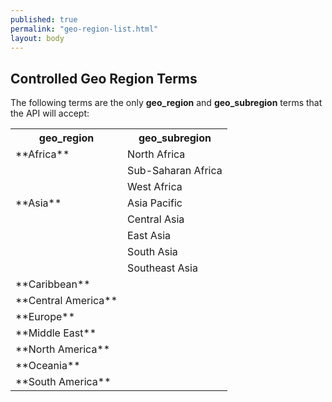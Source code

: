 ```yaml
---
published: true
permalink: "geo-region-list.html"
layout: body
---
```


## Controlled Geo Region Terms

The following terms are the only **geo_region** and **geo_subregion** terms that the API will accept:

<table border="0">
<tr>
<th>geo_region</th>
<th>geo_subregion</th>
</tr>

<tr>
  <td>**Africa**</td>
  <td>North Africa</td>
 </tr>
 
 <tr>
  <td></td>
  <td>Sub-Saharan Africa</td>
 </tr>
 
 <tr>
  <td></td>
  <td>West Africa</td>
 </tr>

<tr>
  <td>**Asia**</td>
  <td>Asia Pacific</td>
 </tr>
 
 <tr>
  <td></td>
  <td>Central Asia</td>
 </tr>
 
 <tr>
  <td></td>
  <td>East Asia</td>
 </tr>
 
 <tr>
  <td></td>
  <td>South Asia</td>
 </tr>
 
 <tr>
  <td></td>
  <td>Southeast Asia</td>
 </tr>

<tr>
  <td>**Caribbean**</td>
  <td></td>
 </tr>

<tr>
  <td>**Central America**</td>
  <td></td>
 </tr>

<tr>
  <td>**Europe**</td>
  <td></td>
 </tr>

<tr>
  <td>**Middle East**</td>
  <td></td>
 </tr>

<tr>
  <td>**North America**</td>
  <td></td>
 </tr>

<tr>
  <td>**Oceania**</td>
  <td></td>
 </tr>

<tr>
  <td>**South America**</td>
  <td></td>
 </tr>

</table>